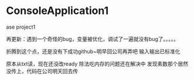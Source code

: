 # ConsoleApplication1
ase project1

再更新：遇到一个奇怪的bug，变量被优化，调试了一遍就没有bug了。。。。。

折腾到这个点，还是没有下成功github~明早回公司再弄吧
输入输出已标准化

原本从txt读，现在还没改ready
除法吃内存的问题还在解决中
发现素数那个居然没传上，代码在公司明天回去传

